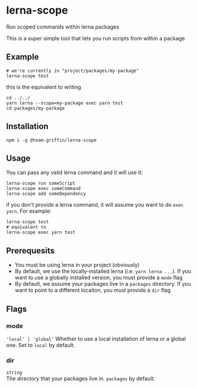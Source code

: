 # lerna-scope
Run scoped commands within lerna packages

This is a super simple tool that lets you run scripts from within a package

## Example
```
# we're currently in "project/packages/my-package"
lerna-scope test
```
this is the equivalent to writing
```
cd ../../
yarn lerna --scope=my-package exec yarn test
cd packages/my-package
```

## Installation
```
npm i -g @team-griffin/lerna-scope
```

## Usage
You can pass any valid lerna command and it will use it:
```
lerna-scope run someScript
lerna-scope exec someCommand
lerna-scope add someDependency
```
if you don't provide a lerna command, it will assume you want to do `exec yarn`. For example:
```
lerna-scope test
# equivalent to
lerna-scope exec yarn test
```

## Prerequesits
- You must be using lerna in your project (obviously)
- By default, we use the locally-installed lerna (i.e. `yarn lerna ...`). If you want to use a globally installed version, you must provide a `mode` flag
- By default, we assume your packages live in a `packages` directory. If you want to point to a different locaiton, you must provide a `dir` flag

## Flags
### mode
`'local' | 'global'`
Whether to use a local installation of lerna or a global one. Set to `local` by default.

### dir
`string`  
The directory that your packages live in. `packages` by default.
